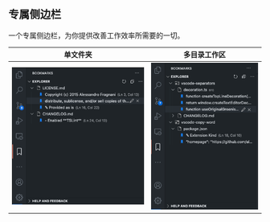 ## 专属侧边栏

一个专属侧边栏，为你提供改善工作效率所需要的一切。

| 单文件夹                                            | 多目录工作区                                                   |
| --------------------------------------------------- | -------------------------------------------------------------- |
| ![Side Bar](../images/printscreen-activity-bar.png) | ![Side Bar](../images/printscreen-activity-bar-multi-root.png) |
